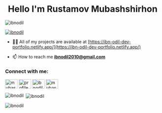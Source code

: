 <h1 align="center">Hello I'm Rustamov Mubashshirhon</h1>
<p align="left"> <img src="https://komarev.com/ghpvc/?username=ibnodil&label=Profile%20views&color=0e75b6&style=flat" alt="ibnodil" /> </p>

<p align="left"> <a href="https://github.com/ryo-ma/github-profile-trophy"><img src="https://github-profile-trophy.vercel.app/?username=ibnodil" alt="ibnodil" /></a> </p>

- 👨‍💻 All of my projects are available at [https://ibn-odil-dev-portfolio.netlify.app/](https://ibn-odil-dev-portfolio.netlify.app/)

- 📫 How to reach me **ibnodil2010@gmail.com**

<h3 align="left">Connect with me:</h3>
<p align="left">
<a href="https://linkedin.com/in/mubashir-rustamov-77280b269/" target="blank"><img align="center" src="https://raw.githubusercontent.com/rahuldkjain/github-profile-readme-generator/master/src/images/icons/Social/linked-in-alt.svg" alt="mubashir-rustamov-77280b269/" height="30" width="40" /></a>
<a href="https://fb.com/profile.php?id=100089782308099" target="blank"><img align="center" src="https://raw.githubusercontent.com/rahuldkjain/github-profile-readme-generator/master/src/images/icons/Social/facebook.svg" alt="profile.php?id=100089782308099" height="30" width="40" /></a>
<a href="https://instagram.com/ibnodildev" target="blank"><img align="center" src="https://raw.githubusercontent.com/rahuldkjain/github-profile-readme-generator/master/src/images/icons/Social/instagram.svg" alt="ibnodildev" height="30" width="40" /></a>
<a href="https://www.behance.net/mubashirustamo" target="blank"><img align="center" src="https://raw.githubusercontent.com/rahuldkjain/github-profile-readme-generator/master/src/images/icons/Social/behance.svg" alt="mubashirustamo" height="30" width="40" /></a>
</p>

<p><img align="left" src="https://github-readme-stats.vercel.app/api/top-langs?username=ibnodil&show_icons=true&locale=en&layout=compact" alt="ibnodil" /></p>

<p>&nbsp;<img align="center" src="https://github-readme-stats.vercel.app/api?username=ibnodil&show_icons=true&locale=en" alt="ibnodil" /></p>

<p><img align="center" src="https://github-readme-streak-stats.herokuapp.com/?user=ibnodil&" alt="ibnodil" /></p>

